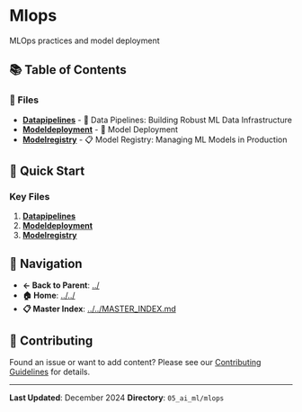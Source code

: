 # Mlops

MLOps practices and model deployment

## 📚 Table of Contents

### 📄 Files

- **[Datapipelines](DataPipelines.md)** - 🔄 Data Pipelines: Building Robust ML Data Infrastructure
- **[Modeldeployment](ModelDeployment.md)** - 🚀 Model Deployment
- **[Modelregistry](ModelRegistry.md)** - 📋 Model Registry: Managing ML Models in Production

## 🚀 Quick Start

### Key Files
1. **[Datapipelines](DataPipelines.md)**
1. **[Modeldeployment](ModelDeployment.md)**
1. **[Modelregistry](ModelRegistry.md)**

## 🔗 Navigation

- **← Back to Parent**: [../](../)
- **🏠 Home**: [../../](../..)
- **📋 Master Index**: [../../MASTER_INDEX.md](../../..MASTER_INDEX.md)

## 🤝 Contributing

Found an issue or want to add content? Please see our [Contributing Guidelines](../../CONTRIBUTING.md) for details.

---

**Last Updated**: December 2024
**Directory**: `05_ai_ml/mlops`
